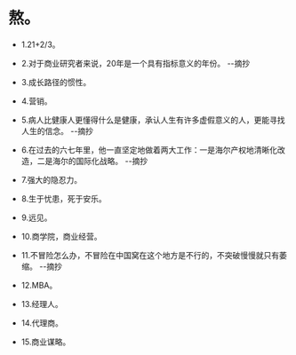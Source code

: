 # 熬。

- 1.21+2/3。

- 2.对于商业研究者来说，20年是一个具有指标意义的年份。 --摘抄

- 3.成长路径的惯性。

- 4.营销。

- 5.病人比健康人更懂得什么是健康，承认人生有许多虚假意义的人，更能寻找人生的信念。 --摘抄

- 6.在过去的六七年里，他一直坚定地做着两大工作：一是海尔产权地清晰化改造，二是海尔的国际化战略。 --摘抄

- 7.强大的隐忍力。

- 8.生于忧患，死于安乐。

- 9.远见。

- 10.商学院，商业经营。

- 11.不冒险怎么办，不冒险在中国窝在这个地方是不行的，不突破慢慢就只有萎缩。 --摘抄

- 12.MBA。

- 13.经理人。

- 14.代理商。

- 15.商业谋略。
